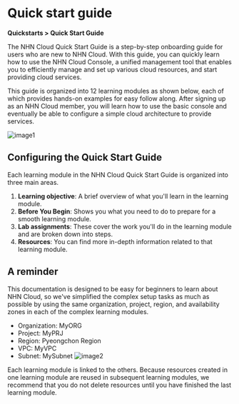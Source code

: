 # Quick start guide
**Quickstarts > Quick Start Guide**

The NHN Cloud Quick Start Guide is a step-by-step onboarding guide for users who are new to NHN Cloud.  With this guide, you can quickly learn how to use the NHN Cloud Console, a unified management tool that enables you to efficiently manage and set up various cloud resources, and start providing cloud services. 

This guide is organized into 12 learning modules as shown below, each of which provides hands-on examples for easy follow along. After signing up as an NHN Cloud member, you will learn how to use the basic console and eventually be able to configure a simple cloud architecture to provide services.

![image1](https://kr1-api-object-storage.nhncloudservice.com/v1/AUTH_2acdfabf4efe4efc8a04c00b348110c9/cdn_origin/prod_cloud_quickstarts/content_image/NHN%20Portal%20%EA%B0%9C%EC%84%A0%20%EB%B9%A0%EB%A5%B8%20%EC%8B%9C%EC%9E%91%20%EA%B0%80%EC%9D%B4%EB%93%9C%402x.png)

## Configuring the Quick Start Guide

Each learning module in the NHN Cloud Quick Start Guide is organized into three main areas. 

1. **Learning objective**: A brief overview of what you'll learn in the learning module.
2. **Before You Begin**: Shows you what you need to do to prepare for a smooth learning module.
3. **Lab assignments**: These cover the work you'll do in the learning module and are broken down into steps.
4. **Resources**: You can find more in-depth information related to that learning module. 

## A reminder

This documentation is designed to be easy for beginners to learn about NHN Cloud, so we've simplified the complex setup tasks as much as possible by using the same organization, project, region, and availability zones in each of the complex learning modules. 

- Organization: MyORG
- Project: MyPRJ
- Region: Pyeongchon Region
- VPC: MyVPC
- Subnet: MySubnet
![image2](https://kr1-api-object-storage.nhncloudservice.com/v1/AUTH_2acdfabf4efe4efc8a04c00b348110c9/cdn_origin/prod_cloud_quickstarts/content_image/0.%20%EA%B0%9C%EC%9A%94.png)

Each learning module is linked to the others. Because resources created in one learning module are reused in subsequent learning modules, we recommend that you do not delete resources until you have finished the last learning module.



